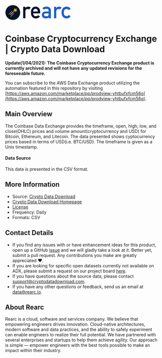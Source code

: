 <a href="https://www.rearc.io/data/">
    <img src="./rearc_logo_rgb.png" alt="Rearc Logo" title="Rearc Logo" height="52" />
</a>

Coinbase Cryptocurrency Exchange | Crypto Data Download
========================= 

**Update(1/04/2021): The Coinbase Cryptocurrency Exchange product is currently archived and will not have any updated revisions for the foreseeable future.**

You can subscribe to the AWS Data Exchange product utilizing the automation featured in this repository by visiting [https://aws.amazon.com/marketplace/pp/prodview-yhtbufxfcm56q](https://aws.amazon.com/marketplace/pp/prodview-yhtbufxfcm56q). 

## Main Overview

The Coinbase Data Exchange provides the timeframe, open, high, low, and close(OHLC) prices and volume amount(cryptocurrency and USD) for Bitcoin, Ethereum, and Litecoin. The data presented shows cyptocurrency prices based in terms of USD(i.e. BTC/USD). The timeframe is given as a Unix timestamp. 

#### Data Source

This data is presented in the CSV format.

## More Information
- Source: [Crypto Data Download](https://www.cryptodatadownload.com/data/coinbase/)
- [Crypto Data Download Homepage](https://www.cryptodatadownload.com/)
- [License](https://creativecommons.org/licenses/by-nc-sa/4.0/)
- Frequency: Daily
- Formats: CSV

## Contact Details
- If you find any issues with or have enhancement ideas for this product, open up a GitHub [issue](https://github.com/rearc-data/coinbase-crypto-exchange/issues) and we will gladly take a look at it. Better yet, submit a pull request. Any contributions you make are greatly appreciated :heart:.
- If you are looking for specific open datasets currently not available on ADX, please submit a request on our project board [here](https://github.com/orgs/rearc-data/projects/1).
- If you have questions about the source data, please contact support@cryptodatadownload.com.
- If you have any other questions or feedback, send us an email at data@rearc.io.

## About Rearc
Rearc is a cloud, software and services company. We believe that empowering engineers drives innovation. Cloud-native architectures, modern software and data practices, and the ability to safely experiment can enable engineers to realize their full potential. We have partnered with several enterprises and startups to help them achieve agility. Our approach is simple — empower engineers with the best tools possible to make an impact within their industry.
